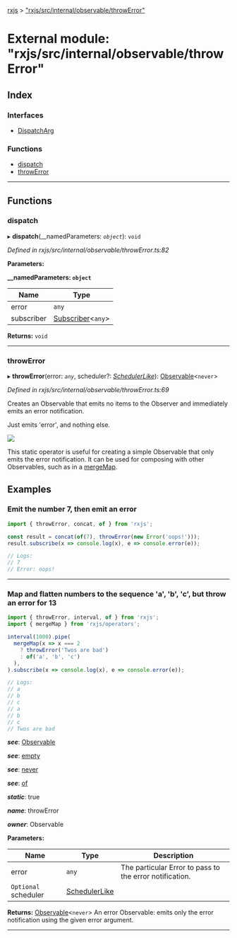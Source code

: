 [rxjs](../README.md) > ["rxjs/src/internal/observable/throwError"](../modules/_rxjs_src_internal_observable_throwerror_.md)

# External module: "rxjs/src/internal/observable/throwError"

## Index

### Interfaces

* [DispatchArg](../interfaces/_rxjs_src_internal_observable_throwerror_.dispatcharg.md)

### Functions

* [dispatch](_rxjs_src_internal_observable_throwerror_.md#dispatch)
* [throwError](_rxjs_src_internal_observable_throwerror_.md#throwerror)

---

## Functions

<a id="dispatch"></a>

###  dispatch

▸ **dispatch**(__namedParameters: *`object`*): `void`

*Defined in rxjs/src/internal/observable/throwError.ts:82*

**Parameters:**

**__namedParameters: `object`**

| Name | Type |
| ------ | ------ |
| error | `any` |
| subscriber | [Subscriber](../classes/_rxjs_src_internal_subscriber_.subscriber.md)<`any`> |

**Returns:** `void`

___
<a id="throwerror"></a>

###  throwError

▸ **throwError**(error: *`any`*, scheduler?: *[SchedulerLike](../interfaces/_rxjs_src_internal_types_.schedulerlike.md)*): [Observable](../classes/_rxjs_src_internal_observable_.observable.md)<`never`>

*Defined in rxjs/src/internal/observable/throwError.ts:69*

Creates an Observable that emits no items to the Observer and immediately emits an error notification.

Just emits 'error', and nothing else.

![](throw.png)

This static operator is useful for creating a simple Observable that only emits the error notification. It can be used for composing with other Observables, such as in a [mergeMap](_rxjs_src_internal_operators_mergemap_.md#mergemap).

Examples
--------

### Emit the number 7, then emit an error

```javascript
import { throwError, concat, of } from 'rxjs';

const result = concat(of(7), throwError(new Error('oops!')));
result.subscribe(x => console.log(x), e => console.error(e));

// Logs:
// 7
// Error: oops!
```

* * *

### Map and flatten numbers to the sequence 'a', 'b', 'c', but throw an error for 13

```javascript
import { throwError, interval, of } from 'rxjs';
import { mergeMap } from 'rxjs/operators';

interval(1000).pipe(
  mergeMap(x => x === 2
    ? throwError('Twos are bad')
    : of('a', 'b', 'c')
  ),
).subscribe(x => console.log(x), e => console.error(e));

// Logs:
// a
// b
// c
// a
// b
// c
// Twos are bad
```

*__see__*: [Observable](../classes/_rxjs_src_internal_observable_.observable.md)

*__see__*: [empty](_rxjs_src_internal_observer_.md#empty)

*__see__*: [never](_rxjs_src_internal_observable_never_.md#never-1)

*__see__*: [of](_rxjs_src_internal_observable_of_.md#of)

*__static__*: true

*__name__*: throwError

*__owner__*: Observable

**Parameters:**

| Name | Type | Description |
| ------ | ------ | ------ |
| error | `any` |  The particular Error to pass to the error notification. |
| `Optional` scheduler | [SchedulerLike](../interfaces/_rxjs_src_internal_types_.schedulerlike.md) |

**Returns:** [Observable](../classes/_rxjs_src_internal_observable_.observable.md)<`never`>
An error Observable: emits only the error notification
using the given error argument.

___

